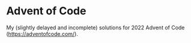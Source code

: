 # Advent of Code

My (slightly delayed and incomplete) solutions for 2022 Advent of Code (https://adventofcode.com/).
